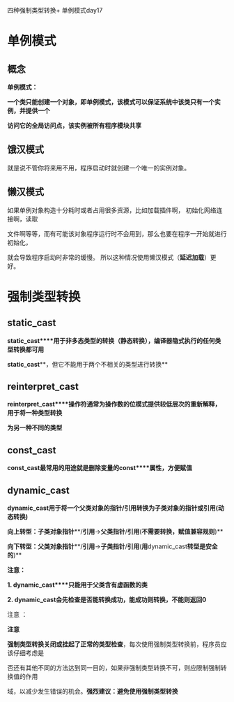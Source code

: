 四种强制类型转换+ 单例模式day17

#  单例模式

##  概念

**单例模式：**

**一个类只能创建一个对象，即单例模式，该模式可以保证系统中该类只有一个实例，并提供一个**

**访问它的全局访问点，该实例被所有程序模块共享**

##  **饿汉模式**

就是说不管你将来用不用，程序启动时就创建一个唯一的实例对象。

## **懒汉模式**

如果单例对象构造十分耗时或者占用很多资源，比如加载插件啊， 初始化网络连接啊，读取

文件啊等等，而有可能该对象程序运行时不会用到，那么也要在程序一开始就进行初始化，

就会导致程序启动时非常的缓慢。 所以这种情况使用懒汉模式（**延迟加载**）更好。

# 强制类型转换

##   **static_cast**

**static_cast****用于非多态类型的转换（静态转换），编译器隐式执行的任何类型转换都可用**

**static_cast****，但它不能用于两个不相关的类型进行转换**

##   **reinterpret_cast**

**reinterpret_cast****操作符通常为操作数的位模式提供较低层次的重新解释，用于将一种类型转换**

**为另一种不同的类型**

##   **const_cast**

**const_cast****最常用的用途就是删除变量的****const****属性，方便赋值**

##  **dynamic_cast**

**dynamic_cast****用于将一个父类对象的指针****/****引用转换为子类对象的指针或引用****(****动态转换****)**

**向上转型：子类对象指针****/****引用****->****父类指针****/****引用****(****不需要转换，赋值兼容规则****)**

**向下转型：父类对象指针****/****引用****->****子类指针****/****引用****(****用****dynamic_cast****转型是安全的****)**

**注意：**

**1. dynamic_cast****只能用于父类含有虚函数的类**

**2. dynamic_cast****会先检查是否能转换成功，能成功则转换，不能则返回****0**



注意 ：

**注意**

**强制类型转换关闭或挂起了正常的类型检查**，每次使用强制类型转换前，程序员应该仔细考虑是

否还有其他不同的方法达到同一目的，如果非强制类型转换不可，则应限制强制转换值的作用

域，以减少发生错误的机会。**强烈建议：避免使用强制类型转换**